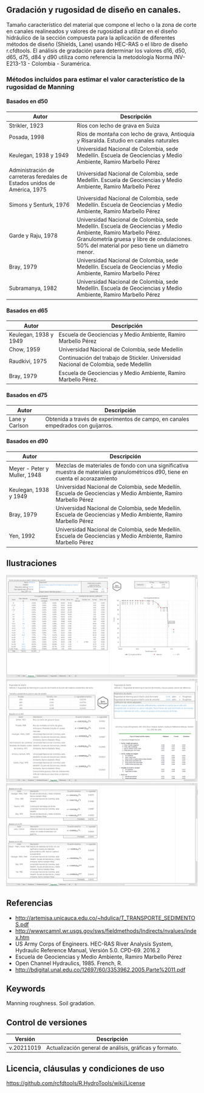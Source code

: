 ## Gradación y rugosidad de diseño en canales.

Tamaño característico del material que compone el lecho o la zona de corte en canales realineados y valores de rugosidad a utilizar en el diseño hidráulico de la sección compuesta para la aplicación de diferentes métodos de diseño (Shields, Lane) usando HEC-RAS o el libro de diseño r.cfdtools. El análisis de gradación para determinar los valores d16, d50, d65, d75, d84 y d90 utiliza como referencia la metodología Norma INV-E213-13 - Colombia - Suramérica.


### Métodos incluídos para estimar el valor característico de la rugosidad de Manning


#### Basados en d50
Autor | Descripción
--- | ---
| Strikler, 1923 |Ríos con lecho de grava en Suiza
| Posada, 1998 |Ríos de montaña con lecho de grava, Antioquia y Risaralda. Estudio en canales naturales
| Keulegan, 1938 y 1949 |Universidad Nacional de Colombia, sede Medellín. Escuela de Geociencias y Medio Ambiente, Ramiro Marbello Pérez
| Administración de carreteras feredales de Estados unidos de América, 1975 |Universidad Nacional de Colombia, sede Medellín. Escuela de Geociencias y Medio Ambiente, Ramiro Marbello Pérez
| Simons y Senturk, 1976 |Universidad Nacional de Colombia, sede Medellín. Escuela de Geociencias y Medio Ambiente, Ramiro Marbello Pérez
| Garde y Raju, 1978 |Universidad Nacional de Colombia, sede Medellín. Escuela de Geociencias y Medio Ambiente, Ramiro Marbello Pérez. Granulometría gruesa y libre de ondulaciones. 50% del material por peso tiene un diámetro menor.
| Bray, 1979 |Universidad Nacional de Colombia, sede Medellín. Escuela de Geociencias y Medio Ambiente, Ramiro Marbello Pérez
| Subramanya, 1982 |Universidad Nacional de Colombia, sede Medellín. Escuela de Geociencias y Medio Ambiente, Ramiro Marbello Pérez


#### Basados en d65
Autor | Descripción
--- | ---
| Keulegan, 1938 y 1949 |Escuela de Geociencias y Medio Ambiente, Ramiro Marbello Pérez
| Chow, 1959 |Universidad Nacional de Colombia, sede Medellín
| Raudkivi, 1975 |Continuación del trabajo de Stickler. Universidad Nacional de Colombia, sede Medellín
| Bray, 1979 |Escuela de Geociencias y Medio Ambiente, Ramiro Marbello Pérez.


#### Basados en d75
Autor | Descripción
--- | ---
| Lane y Carlson |Obtenida a través de experimentos de campo, en canales empedrados con guijarros.


#### Basados en d90
Autor | Descripción
--- | ---
| Meyer - Peter y Muller, 1948 |Mezclas de materiales de fondo con una significativa muestra de materiales granulométricos d90, tiene en cuenta el acorazamiento
| Keulegan, 1938 y 1949 |Universidad Nacional de Colombia, sede Medellín. Escuela de Geociencias y Medio Ambiente, Ramiro Marbello Pérez
| Bray, 1979 |Universidad Nacional de Colombia, sede Medellín. Escuela de Geociencias y Medio Ambiente, Ramiro Marbello Pérez
| Yen, 1992 |Universidad Nacional de Colombia, sede Medellín. Escuela de Geociencias y Medio Ambiente, Ramiro Marbello Pérez


## Ilustraciones

![R.HydroTools.GradacionRugosidad.Screenshot1](https://github.com/rcfdtools/R.HydroTools/blob/main/GradacionRugosidad/Screenshot/Screenshot1.png)
![R.HydroTools.GradacionRugosidad.Screenshot2](https://github.com/rcfdtools/R.HydroTools/blob/main/GradacionRugosidad/Screenshot/Screenshot2.png)
![R.HydroTools.GradacionRugosidad.Screenshot3](https://github.com/rcfdtools/R.HydroTools/blob/main/GradacionRugosidad/Screenshot/Screenshot3.png)


## Referencias

* http://artemisa.unicauca.edu.co/~hdulica/T_TRANSPORTE_SEDIMENTOS.pdf
* http://wwwrcamnl.wr.usgs.gov/sws/fieldmethods/Indirects/nvalues/index.htm
* US Army Corps of Engineers. HEC-RAS River Analysis System, Hydraulic Reference Manual, Versión 5.0. CPD-69. 2016.2
* Escuela de Geociencias y Medio Ambiente, Ramiro Marbello Pérez
* Open Channel Hydraulics, 1985. French, R.
* http://bdigital.unal.edu.co/12697/60/3353962.2005.Parte%2011.pdf


## Keywords
Manning roughness. Soil gradation.


## Control de versiones

Versión | Descripción
--- | ---
| v.20211019 | Actualización general de análisis, gráficas y formato.


## Licencia, cláusulas y condiciones de uso
https://github.com/rcfdtools/R.HydroTools/wiki/License


